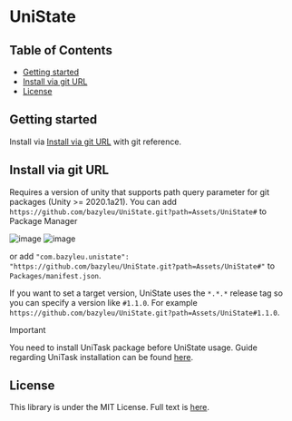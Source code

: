 UniState
===

## Table of Contents
- [Getting started](#getting-started)
- [Install via git URL](#install-via-git-url)
- [License](#license)

Getting started
---
Install via [Install via git URL](#install-via-git-url) with git reference.

Install via git URL
---
Requires a version of unity that supports path query parameter for git packages (Unity >= 2020.1a21). You can add `https://github.com/bazyleu/UniState.git?path=Assets/UniState#` to Package Manager

![image](https://github.com/user-attachments/assets/120e6750-1f33-44f7-99c8-a3e7fa166d21)
![image](https://github.com/user-attachments/assets/3fed7201-b748-4261-b4f8-7bdffdac072d)

or add `"com.bazyleu.unistate": "https://github.com/bazyleu/UniState.git?path=Assets/UniState#"` to `Packages/manifest.json`.

If you want to set a target version, UniState uses the `*.*.*` release tag so you can specify a version like `#1.1.0`. For example `https://github.com/bazyleu/UniState.git?path=Assets/UniState#1.1.0`.

> [!IMPORTANT]
> You need to install UniTask package before UniState usage. Guide regarding UniTask installation can be found [here](https://github.com/Cysharp/UniTask/blob/master/README.md#upm-package).

License
---
This library is under the MIT License. Full text is [here](LICENSE).